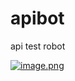 # apibot
api test robot

[![image.png](https://i.postimg.cc/Mp4GWnsY/image.png)](https://postimg.cc/cvRWhLGK)